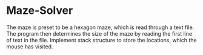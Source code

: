 # Maze-Solver

The maze is preset to be a hexagon maze, which is read through a text file. The program then determines the size of the maze by 
reading the first line of text in the file.
Implement stack structure to store the locations, which the mouse has visited. 
